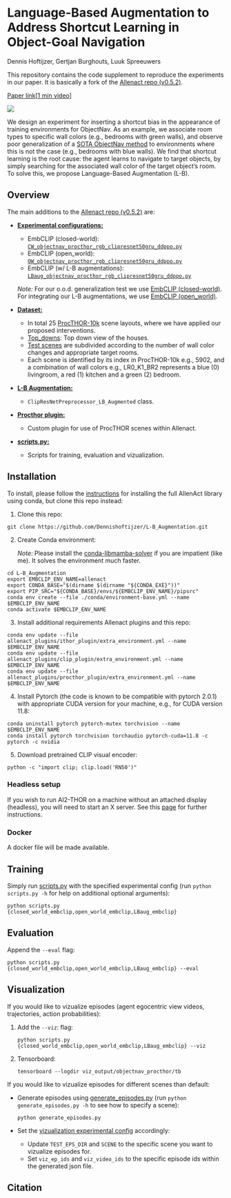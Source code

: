 # Language-Based Augmentation to Address Shortcut Learning in Object-Goal Navigation
Dennis Hoftijzer, Gertjan Burghouts, Luuk Spreeuwers

This repository contains the code supplement to reproduce the experiments in our paper. It is basically a fork of the [Allenact repo (v0.5.2)](https://github.com/allenai/allenact/tree/v0.5.2).


[Paper link](https://arxiv.org/abs/2402.05090)[[1 min video](https://youtu.be/gTxGiogdhP4)]

![](https://github.com/Dennishoftijzer/L-B_Augmentation/blob/main/gifs/Language-Based%20Augmentation.gif)

We design an experiment for inserting a shortcut bias in the appearance of training environments for ObjectNav. As an example, we associate room types to specific wall colors (e.g., bedrooms with green walls), and observe poor generalization of a [SOTA ObjectNav method](https://github.com/allenai/embodied-clip) to environments where this is not the case (e.g., bedrooms with blue walls). We find that shortcut learning is the root cause: the agent learns to navigate to target objects, by simply searching for the associated wall color of the target object’s room. To solve this, we propose Language-Based Augmentation (L-B).

## Overview
The main additions to the [Allenact repo (v0.5.2)](https://github.com/allenai/allenact/tree/v0.5.2) are:
- **[Experimental configurations:](projects/objectnav_baselines/experiments/procthor)**
  - EmbCLIP (closed-world): [`CW_objectnav_procthor_rgb_clipresnet50gru_ddppo.py`](projects/objectnav_baselines/experiments/procthor/CW_objectnav_procthor_rgb_clipresnet50gru_ddppo.py)
  - EmbCLIP (open_world): [`OW_objectnav_procthor_rgb_clipresnet50gru_ddppo.py`](projects/objectnav_baselines/experiments/procthor/OW_objectnav_procthor_rgb_clipresnet50gru_ddppo.py)
  - EmbCLIP (w/ L-B augmentations): [`LBaug_objectnav_procthor_rgb_clipresnet50gru_ddppo.py`](projects/objectnav_baselines/experiments/procthor/LBaug_objectnav_procthor_rgb_clipresnet50gru_ddppo.py)
  
  _Note:_ For our o.o.d. generalization test we use [EmbCLIP (closed-world)](https://github.com/allenai/embodied-clip). For integrating our L-B augmentations, we use [EmbCLIP (open_world)](https://github.com/allenai/embodied-clip/tree/zeroshot-objectnav).

- **[Dataset:](datasets/ProcTHOR)**
  - In total 25 [ProcTHOR-10k](https://github.com/allenai/procthor-10k) scene layouts, where we have applied our proposed interventions.
  - [Top_downs](datasets/ProcTHOR/Top_downs): Top down view of the houses.
  - [Test scenes](datasets/ProcTHOR/Test) are subdivided according to the number of wall color changes and appropriate target rooms. 
  - Each scene is identified by its index in ProcTHOR-10k e.g., 5902, and a combination of wall colors e.g., LR0_K1_BR2 represents a blue (0) livingroom, a red (1) kitchen and a green (2) bedroom.
    
- **[L-B Augmentation:](allenact_plugins/clip_plugin/clip_preprocessors_openworld.py)**
  - `ClipResNetPreprocessor_LB_Augmented` class.

- **[Procthor plugin:](allenact_plugins/procthor_plugin)**
  - Custom plugin for use of ProcTHOR scenes within Allenact.

- **[scripts.py:](scripts.py)**
  - Scripts for training, evaluation and vizualization.  

## Installation
To install, please follow the [instructions](https://allenact.org/installation/installation-allenact/) for installing the full AllenAct library using conda, but clone this repo instead:

1. Clone this repo:
```
git clone https://github.com/Dennishoftijzer/L-B_Augmentation.git
```
2. Create Conda environment:

   _Note:_ Please install the [conda-libmamba-solver](https://www.anaconda.com/blog/a-faster-conda-for-a-growing-community) if you are impatient (like me). It solves the environment much faster.
```
cd L-B_Augmentation
export EMBCLIP_ENV_NAME=allenact
export CONDA_BASE="$(dirname $(dirname "${CONDA_EXE}"))"
export PIP_SRC="${CONDA_BASE}/envs/${EMBCLIP_ENV_NAME}/pipsrc"
conda env create --file ./conda/environment-base.yml --name $EMBCLIP_ENV_NAME
conda activate $EMBCLIP_ENV_NAME
```

3. Install additional requirements Allenact plugins and this repo:
```
conda env update --file allenact_plugins/ithor_plugin/extra_environment.yml --name $EMBCLIP_ENV_NAME
conda env update --file allenact_plugins/clip_plugin/extra_environment.yml --name $EMBCLIP_ENV_NAME
conda env update --file allenact_plugins/procthor_plugin/extra_environment.yml --name $EMBCLIP_ENV_NAME
``` 
4. Install Pytorch (the code is known to be compatible with pytorch 2.0.1) with appropriate CUDA version for your machine, e.g., for CUDA version 11.8:
```
conda uninstall pytorch pytorch-mutex torchvision --name $EMBCLIP_ENV_NAME
conda install pytorch torchvision torchaudio pytorch-cuda=11.8 -c pytorch -c nvidia
```
5. Download pretrained CLIP visual encoder:
```
python -c "import clip; clip.load('RN50')"
```

### Headless setup 
If you wish to run AI2-THOR on a machine without an attached display (headless), you will need to start an X server. See this [page](https://allenact.org/installation/installation-framework/) for further instructions. 

### Docker
A docker file will be made available.

## Training
Simply run [scripts.py](scripts.py) with the specified experimental config (run `python scripts.py -h` for help on additional optional arguments):
```
python scripts.py {closed_world_embclip,open_world_embclip,LBaug_embclip}
```
## Evaluation
Append the `--eval` flag:
```
python scripts.py {closed_world_embclip,open_world_embclip,LBaug_embclip} --eval
```

## Visualization
If you would like to vizualize episodes (agent egocentric view videos, trajectories, action probabilities): 
1. Add the `--viz`: flag:
    ```
    python scripts.py {closed_world_embclip,open_world_embclip,LBaug_embclip} --viz
    ```
2. Tensorboard:
    ```
    tensorboard --logdir viz_output/objectnav_procthor/tb
    ```
If you would like to vizualize episodes for different scenes than default:
- Generate episodes using [generate_episodes.py](generate_episodes.py) (run `python generate_episodes.py -h` to see how to specify a scene):
    ```
    python generate_episodes.py
    ```

- Set the [vizualization experimental config](projects/objectnav_baselines/experiments/procthor/viz_objectnav_procthor_rgb_clipresnet50gru_ddppo.py) accordingly:
    - Update `TEST_EPS_DIR` and `SCENE` to the specific scene you want to vizualize episodes for.
    - Set `viz_ep_ids` and `viz_video_ids` to the specific episode ids within the generated json file. 


## Citation
